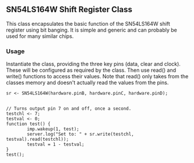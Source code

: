SN54LS164W Shift Register Class
-------------------------------
This class encapsulates the basic function of the SN54LS164W shift register using bit banging. It is simple and generic and can probably be used for many similar chips. 

### Usage ###
Instantiate the class, providing the three key pins (data, clear and clock). These will be configured as required by the class.
Then use read() and write() functions to access their values. Note that read() only takes from the classes memory and doesn't actually read the values from the pins.

```
sr <- SN54LS164W(hardware.pinB, hardware.pinC, hardware.pinD);


// Turns output pin 7 on and off, once a second.
testchl <- 7;
testval <- 0;
function test() {
	    imp.wakeup(1, test);
		server.log("Set to: " + sr.write(testchl, testval).read(testchl));
		testval = 1 - testval;
}
test();

```

